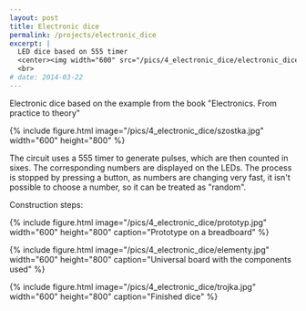 ```yaml
---
layout: post
title: Electronic dice
permalink: /projects/electronic_dice
excerpt: |
  LED dice based on 555 timer
  <center><img width="600" src="/pics/4_electronic_dice/electronic_dice_compressed.jpg"></center>
  <br>
# date: 2014-03-22
---
```


Electronic dice based on the example from the book "Electronics. From practice to theory"

{% include figure.html image="/pics/4_electronic_dice/szostka.jpg" width="600" height="800" %}

The circuit uses a 555 timer to generate pulses, which are then counted in sixes. The corresponding numbers are displayed on the LEDs. The process is stopped by pressing a button, as numbers are changing very fast, it isn't possible to choose a number, so it can be treated as "random".

Construction steps:

{% include figure.html image="/pics/4_electronic_dice/prototyp.jpg" width="600" height="800" caption="Prototype on a breadboard" %}

{% include figure.html image="/pics/4_electronic_dice/elementy.jpg" width="600" height="800" caption="Universal board with the components used" %}

{% include figure.html image="/pics/4_electronic_dice/trojka.jpg" width="600" height="800" caption="Finished dice" %}
